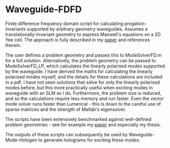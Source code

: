 # Waveguide-FDFD

Finite difference frequency domain script for calculating progation-invariants supported by arbitrary geometry waveguides. Assumes a translationally-invariant geometry to express Maxwell's equations on a 2D Yee cell. The approach is fully described in my [paper](https://doi.org/10.1109/JLT.2021.3124469) and references therein.

The user defines a problem geometry and passes this to ModeSolverFD.m for a full solution. Alternatively, the problem geometry can be passed to ModeSolverFD_LP, which calculates the linearly polarised modes supported by the waveguide. I have derived the maths for calculating the linearly polarised modes myself, and the details for these calculations are included in a pdf. I have not seen solutions that solve for only the linearly polarised modes before, but this more practically useful when exciting modes in waveguide with an SLM as I do. Furthermore, the problem size is reduced, and so the calculations require less memory and run faster. Even the vector mode solver runs faster than Lumerical - this is down to the careful use of sparse matrices and the strength of Matlab's eigensolver.

The scripts have been extensively benchmarked against well-defined problem geometries - see for example my [paper](https://doi.org/10.1109/JLT.2021.3124469) and especially my thesis.

The outputs of these scripts can subsequently be used by Waveguide-Mode-Hologen to generate holograms for exciting these modes.

